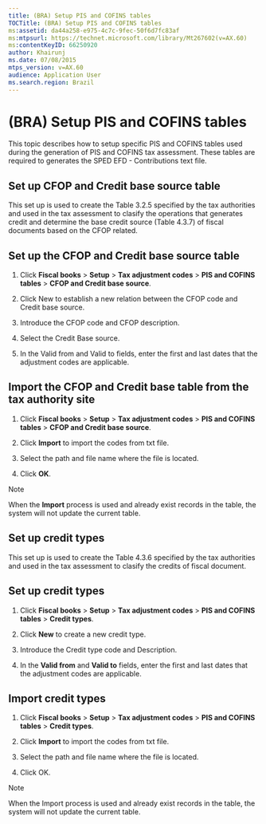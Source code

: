 ```yaml
---
title: (BRA) Setup PIS and COFINS tables
TOCTitle: (BRA) Setup PIS and COFINS tables
ms:assetid: da44a258-e975-4c7c-9fec-50f6d7fc83af
ms:mtpsurl: https://technet.microsoft.com/library/Mt267602(v=AX.60)
ms:contentKeyID: 66250920
author: Khairunj
ms.date: 07/08/2015
mtps_version: v=AX.60
audience: Application User
ms.search.region: Brazil
---
```


# (BRA) Setup PIS and COFINS tables 


This topic describes how to setup specific PIS and COFINS tables used during the generation of PIS and COFINS tax assessment. These tables are required to generates the SPED EFD - Contributions text file.

## Set up CFOP and Credit base source table

This set up is used to create the Table 3.2.5 specified by the tax authorities and used in the tax assessment to clasify the operations that generates credit and determine the base credit source (Table 4.3.7) of fiscal documents based on the CFOP related.

## Set up the CFOP and Credit base source table

1.  Click **Fiscal books** \> **Setup** \> **Tax adjustment codes** \> **PIS and COFINS tables** \> **CFOP and Credit base source**.

2.  Click New to establish a new relation between the CFOP code and Credit base source.

3.  Introduce the CFOP code and CFOP description.

4.  Select the Credit Base source.

5.  In the Valid from and Valid to fields, enter the first and last dates that the adjustment codes are applicable.

## Import the CFOP and Credit base table from the tax authority site

1.  Click **Fiscal books** \> **Setup** \> **Tax adjustment codes** \> **PIS and COFINS tables** \> **CFOP and Credit base source**.

2.  Click **Import** to import the codes from txt file.

3.  Select the path and file name where the file is located.

4.  Click **OK**.


> [!NOTE]
> <P>When the <STRONG>Import</STRONG> process is used and already exist records in the table, the system will not update the current table.</P>



## Set up credit types

This set up is used to create the Table 4.3.6 specified by the tax authorities and used in the tax assessment to clasify the credits of fiscal document.

## Set up credit types

1.  Click **Fiscal books** \> **Setup** \> **Tax adjustment codes** \> **PIS and COFINS tables** \> **Credit types**.

2.  Click **New** to create a new credit type.

3.  Introduce the Credit type code and Description.

4.  In the **Valid from** and **Valid to** fields, enter the first and last dates that the adjustment codes are applicable.

## Import credit types

1.  Click **Fiscal books** \> **Setup** \> **Tax adjustment codes** \> **PIS and COFINS tables** \> **Credit types**.

2.  Click **Import** to import the codes from txt file.

3.  Select the path and file name where the file is located.

4.  Click OK.


> [!NOTE]
> <P>When the Import process is used and already exist records in the table, the system will not update the current table.</P>


  


